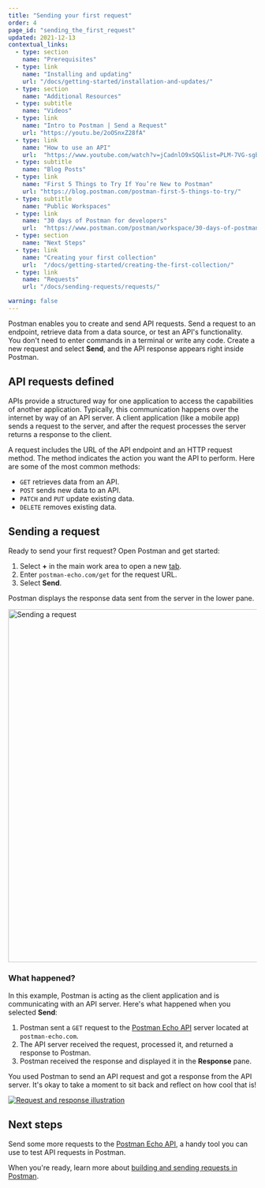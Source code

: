 ```yaml
---
title: "Sending your first request"
order: 4
page_id: "sending_the_first_request"
updated: 2021-12-13
contextual_links:
  - type: section
    name: "Prerequisites"
  - type: link
    name: "Installing and updating"
    url: "/docs/getting-started/installation-and-updates/"
  - type: section
    name: "Additional Resources"
  - type: subtitle
    name: "Videos"
  - type: link
    name: "Intro to Postman | Send a Request"
    url: "https://youtu.be/2oOSnxZ28fA"
  - type: link
    name: "How to use an API"
    url:  "https://www.youtube.com/watch?v=jCadnlO9xSQ&list=PLM-7VG-sgbtBBnWb2Jc5kufgtWYEmiMAw"
  - type: subtitle
    name: "Blog Posts"
  - type: link
    name: "First 5 Things to Try If You’re New to Postman"
    url: "https://blog.postman.com/postman-first-5-things-to-try/"
  - type: subtitle
    name: "Public Workspaces"
  - type: link
    name: "30 days of Postman for developers"
    url:  "https://www.postman.com/postman/workspace/30-days-of-postman-for-developers/overview"
  - type: section
    name: "Next Steps"
  - type: link
    name: "Creating your first collection"
    url:  "/docs/getting-started/creating-the-first-collection/"
  - type: link
    name: "Requests"
    url: "/docs/sending-requests/requests/"

warning: false
---
```


Postman enables you to create and send API requests. Send a request to an endpoint, retrieve data from a data source, or test an API's functionality. You don't need to enter commands in a terminal or write any code. Create a new request and select **Send**, and the API response appears right inside Postman.

## API requests defined

APIs provide a structured way for one application to access the capabilities of another application. Typically, this communication happens over the internet by way of an API server. A client application (like a mobile app) sends a request to the server, and after the request processes the server returns a response to the client.

A request includes the URL of the API endpoint and an HTTP request method. The method indicates the action you want the API to perform. Here are some of the most common methods:

* `GET` retrieves data from an API.
* `POST` sends new data to an API.
* `PATCH` and `PUT` update existing data.
* `DELETE` removes existing data.

## Sending a request

Ready to send your first request? Open Postman and get started:

1. Select **+** in the main work area to open a new [tab](/docs/getting-started/navigating-postman/#tabs).
1. Enter `postman-echo.com/get` for the request URL.
1. Select **Send**.

Postman displays the response data sent from the server in the lower pane.

<img alt="Sending a request" src="https://assets.postman.com/postman-docs/first-request-sent-v9-4.jpg" width="716px">

### What happened?

In this example, Postman is acting as the client application and is communicating with an API server. Here's what happened when you selected **Send**:

1. Postman sent a `GET` request to the [Postman Echo API](https://www.postman.com/postman/workspace/published-postman-templates/documentation/631643-f695cab7-6878-eb55-7943-ad88e1ccfd65?ctx=documentation) server located at `postman-echo.com`.
1. The API server received the request, processed it, and returned a response to Postman.
1. Postman received the response and displayed it in the **Response** pane.

You used Postman to send an API request and got a response from the API server. It's okay to take a moment to sit back and reflect on how cool that is!

[![Request and response illustration](https://assets.postman.com/postman-docs/anatomy-of-a-request-v8.jpg)](https://assets.postman.com/postman-docs/anatomy-of-a-request-v8.jpg)

## Next steps

Send some more requests to the [Postman Echo API](/docs/developer/echo-api/), a handy tool you can use to test API requests in Postman.

When you're ready, learn more about [building and sending requests in Postman](/docs/sending-requests/requests/).
